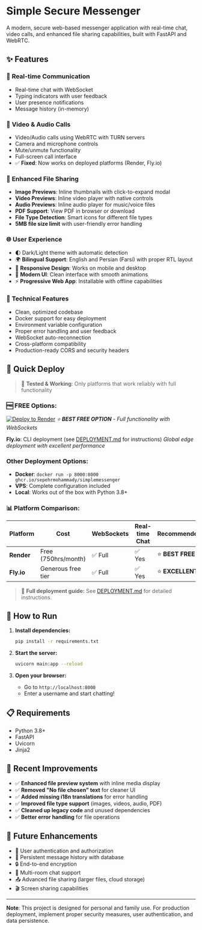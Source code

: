 # Simple Secure Messenger

A modern, secure web-based messenger application with real-time chat, video calls, and enhanced file sharing capabilities, built with FastAPI and WebRTC.

## ✨ Features

### 💬 **Real-time Communication**
- Real-time chat with WebSocket
- Typing indicators with user feedback
- User presence notifications
- Message history (in-memory)

### 🎥 **Video & Audio Calls**
- Video/Audio calls using WebRTC with TURN servers
- Camera and microphone controls
- Mute/unmute functionality
- Full-screen call interface
- ✅ **Fixed**: Now works on deployed platforms (Render, Fly.io)

### 📁 **Enhanced File Sharing**
- **Image Previews**: Inline thumbnails with click-to-expand modal
- **Video Previews**: Inline video player with native controls
- **Audio Previews**: Inline audio player for music/voice files
- **PDF Support**: View PDF in browser or download
- **File Type Detection**: Smart icons for different file types
- **5MB file size limit** with user-friendly error handling

### 🌐 **User Experience**
- 🌓 Dark/Light theme with automatic detection
- 🌍 **Bilingual Support**: English and Persian (Farsi) with proper RTL layout
- 📱 **Responsive Design**: Works on mobile and desktop
- 🎨 **Modern UI**: Clean interface with smooth animations
- ⚡ **Progressive Web App**: Installable with offline capabilities

### 🔧 **Technical Features**
- Clean, optimized codebase
- Docker support for easy deployment
- Environment variable configuration
- Proper error handling and user feedback
- WebSocket auto-reconnection
- Cross-platform compatibility
- Production-ready CORS and security headers

## 🚀 **Quick Deploy**

> 🎯 **Tested & Working**: Only platforms that work reliably with full functionality

### **🆓 FREE Options:**

[![Deploy to Render](https://render.com/images/deploy-to-render-button.svg)](https://render.com/deploy?repo=https://github.com/SepehrMohammady/SimpleMessenger)
*⭐ **BEST FREE OPTION** - Full functionality with WebSockets*

**Fly.io**: CLI deployment (see [DEPLOYMENT.md](DEPLOYMENT.md) for instructions)
*Global edge deployment with excellent performance*

### **Other Deployment Options:**
- **Docker**: `docker run -p 8000:8000 ghcr.io/sepehrmohammady/simplemessenger`
- **VPS**: Complete configuration included
- **Local**: Works out of the box with Python 3.8+

### **📊 Platform Comparison:**

| Platform | Cost | WebSockets | Real-time Chat | Recommended |
|----------|------|-----------|----------------|-------------|
| **Render** | Free (750hrs/month) | ✅ Full | ✅ Yes | ⭐ **BEST FREE** |
| **Fly.io** | Generous free tier | ✅ Full | ✅ Yes | ⭐ **EXCELLENT** |

> 📖 **Full deployment guide:** See [DEPLOYMENT.md](DEPLOYMENT.md) for detailed instructions.

## 🚀 How to Run

1. **Install dependencies:**
   ```bash
   pip install -r requirements.txt
   ```

2. **Start the server:**
   ```bash
   uvicorn main:app --reload
   ```

3. **Open your browser:**
   - Go to `http://localhost:8000`
   - Enter a username and start chatting!

## 📋 Requirements

- Python 3.8+
- FastAPI
- Uvicorn
- Jinja2

## 🎯 Recent Improvements

- ✅ **Enhanced file preview system** with inline media display
- ✅ **Removed "No file chosen" text** for cleaner UI
- ✅ **Added missing i18n translations** for error handling
- ✅ **Improved file type support** (images, videos, audio, PDF)
- ✅ **Cleaned up legacy code** and unused dependencies
- ✅ **Better error handling** for file operations

## 🔮 Future Enhancements

- 🔐 User authentication and authorization
- 💾 Persistent message history with database
- 🔒 End-to-end encryption
- 👥 Multi-room chat support
- 📤 Advanced file sharing (larger files, cloud storage)
- 🎬 Screen sharing capabilities

---

**Note**: This project is designed for personal and family use. For production deployment, implement proper security measures, user authentication, and data persistence.
